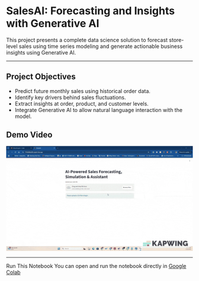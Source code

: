 # SalesAI: Forecasting and Insights with Generative AI

This project presents a complete data science solution to forecast store-level sales using time series modeling and generate actionable business insights using Generative AI. 

---

## Project Objectives

- Predict future monthly sales using historical order data.
- Identify key drivers behind sales fluctuations.
- Extract insights at order, product, and customer levels.
- Integrate Generative AI to allow natural language interaction with the model.

## Demo Video

![Demo](Demo.gif)


---

Run This Notebook
You can open and run the notebook directly in [Google Colab](https://colab.research.google.com/drive/1WQy5WMI9WAxwR1dsBw03jtKbWGX74W0F?usp=sharing)

